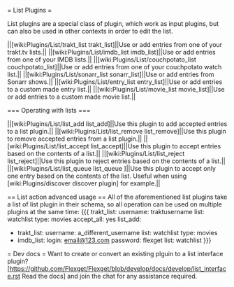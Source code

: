 = List Plugins =

List plugins are a special class of plugin, which work as input plugins, but can also be used in other contexts in order to edit the list.

||[wiki:Plugins/List/trakt_list trakt_list]||Use or add entries from one of your trakt.tv lists.||
||[wiki:Plugins/List/imdb_list imdb_list]||Use or add entries from one of your IMDB lists.||
||[wiki:Plugins/List/couchpotato_list couchpotato_list]||Use or add entries from one of your couchpotato watch list.||
||[wiki:Plugins/List/sonarr_list sonarr_list]||Use or add entries from Sonarr shows.||
||[wiki:Plugins/List/entry_list entry_list]||Use or add entries to a custom made entry list.||
||[wiki:Plugins/List/movie_list movie_list]||Use or add entries to a custom made movie list.||

=== Operating with lists ===

||[wiki:Plugins/List/list_add list_add]||Use this plugin to add accepted entries to a list plugin.||
||[wiki:Plugins/List/list_remove list_remove]||Use this plugin to remove accepted entries from a list plugin.||
||[wiki:Plugins/List/list_accept list_accept]||Use this plugin to accept entries based on the contents of a list.||
||[wiki:Plugins/List/list_reject list_reject]||Use this plugin to reject entries based on the contents of a list.||
||[wiki:Plugins/List/list_queue list_queue ]||Use this plugin to accept only one entry based on the contents of the list. Useful when using [wiki:Plugins/discover discover plugin] for example.||

== List action advanced usage ==
All of the aforementioned list plugins take a list of list plugin in their schema, so all operation can be used on multiple plugins at the same time:
{{{
trakt_list:
  username: traktusername
  list: watchlist
  type: movies
accept_all: yes
list_add:
  - trakt_list:
      username: a_different_username
      list: watchlist
      type: movies
  - imdb_list:
      login: email@123.com
      password: flexget
      list: watchlist
}}}

= Dev docs =
Want to create or convert an existing plguin to a list interface plugin? [https://github.com/Flexget/Flexget/blob/develop/docs/develop/list_interface.rst Read the docs] and join the chat for any assistance required.